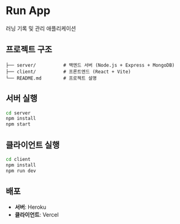 # Run App

러닝 기록 및 관리 애플리케이션

## 프로젝트 구조

```
├── server/          # 백엔드 서버 (Node.js + Express + MongoDB)
├── client/          # 프론트엔드 (React + Vite)
└── README.md        # 프로젝트 설명
```

## 서버 실행

```bash
cd server
npm install
npm start
```

## 클라이언트 실행

```bash
cd client
npm install
npm run dev
```

## 배포

- **서버**: Heroku
- **클라이언트**: Vercel